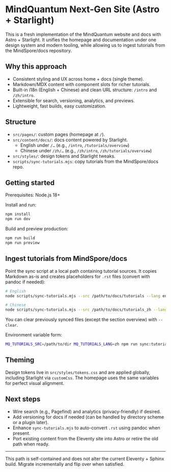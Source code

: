 # MindQuantum Next-Gen Site (Astro + Starlight)

This is a fresh implementation of the MindQuantum website and docs with Astro + Starlight. It unifies the homepage and documentation under one design system and modern tooling, while allowing us to ingest tutorials from the MindSpore/docs repository.

## Why this approach
- Consistent styling and UX across home + docs (single theme).
- Markdown/MDX content with component slots for richer tutorials.
- Built-in i18n (English + Chinese) and clean URL structure: `/intro` and `/zh/intro`.
- Extensible for search, versioning, analytics, and previews.
- Lightweight, fast builds, easy customization.

## Structure
- `src/pages/`: custom pages (homepage at `/`).
- `src/content/docs/`: docs content powered by Starlight.
  - English under `/…` (e.g., `/intro`, `/tutorials/overview`)
  - Chinese under `/zh/…` (e.g., `/zh/intro`, `/zh/tutorials/overview`)
- `src/styles/`: design tokens and Starlight tweaks.
- `scripts/sync-tutorials.mjs`: copy tutorials from the MindSpore/docs repo.

## Getting started
Prerequisites: Node.js 18+

Install and run:

```bash
npm install
npm run dev
```

Build and preview production:

```bash
npm run build
npm run preview
```

## Ingest tutorials from MindSpore/docs
Point the sync script at a local path containing tutorial sources. It copies Markdown as-is and creates placeholders for `.rst` files (convert with pandoc if needed):

```bash
# English
node scripts/sync-tutorials.mjs --src /path/to/docs/tutorials --lang en

# Chinese
node scripts/sync-tutorials.mjs --src /path/to/docs/tutorials_zh --lang zh
```

You can clear previously synced files (except the section overview) with `--clear`.

Environment variable form:

```bash
MQ_TUTORIALS_SRC=/path/to/dir MQ_TUTORIALS_LANG=zh npm run sync:tutorials
```

## Theming
Design tokens live in `src/styles/tokens.css` and are applied globally, including Starlight via `customCss`. The homepage uses the same variables for perfect visual alignment.

## Next steps
- Wire search (e.g., Pagefind) and analytics (privacy-friendly) if desired.
- Add versioning for docs if needed (can be handled by directory scheme or a plugin later).
- Enhance `sync-tutorials.mjs` to auto-convert `.rst` using pandoc when present.
- Port existing content from the Eleventy site into Astro or retire the old path when ready.

---

This path is self-contained and does not alter the current Eleventy + Sphinx build. Migrate incrementally and flip over when satisfied.
